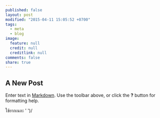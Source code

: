 ```yaml
---
published: false
layout: post
modified: "2015-04-11 15:05:52 +0700"
tags: 
  - meta
  - blog
image: 
  feature: null
  credit: null
  creditlink: null
comments: false
share: true
---
```


## A New Post

Enter text in [Markdown](http://daringfireball.net/projects/markdown/). Use the toolbar above, or click the **?** button for formatting help.

ใช้ยากเนอะ ' ')/
